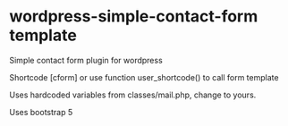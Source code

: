 # wordpress-simple-contact-form template
Simple contact form plugin for wordpress

Shortcode [cform] or use function user_shortcode() to call form template

Uses hardcoded variables from classes/mail.php, change to yours.

Uses bootstrap 5
